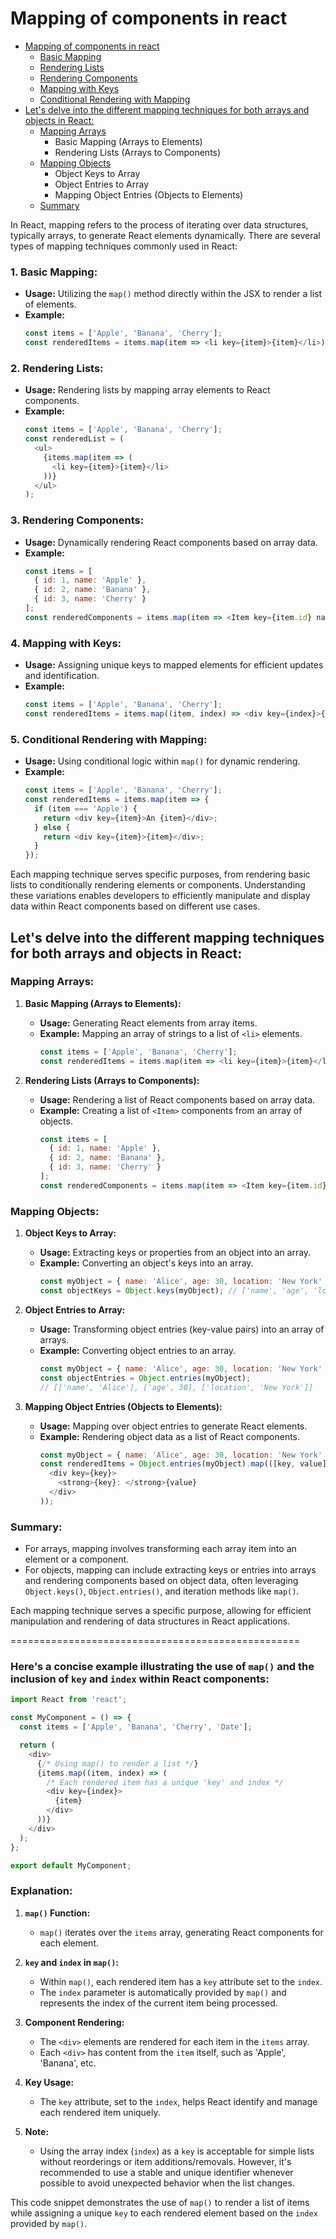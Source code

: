 # Mapping of components in react

- [Mapping of components in react](#mapping-of-components-in-react)
    - [Basic Mapping](#1-basic-mapping)
    - [Rendering Lists](#2-rendering-lists)
    - [Rendering Components](#3-rendering-components)
    - [Mapping with Keys](#4-mapping-with-keys)
    - [Conditional Rendering with Mapping](#5-conditional-rendering-with-mapping)
- [Let's delve into the different mapping techniques for both arrays and objects in React:](#lets-delve-into-the-different-mapping-techniques-for-both-arrays-and-objects-in-react)
    - [Mapping Arrays](#mapping-arrays)
        - Basic Mapping (Arrays to Elements)
        - Rendering Lists (Arrays to Components)
    - [Mapping Objects](#mapping-objects)
        - Object Keys to Array
        - Object Entries to Array
        - Mapping Object Entries (Objects to Elements)
    - [Summary](#summary)



In React, mapping refers to the process of iterating over data structures, typically arrays, to generate React elements dynamically. There are several types of mapping techniques commonly used in React:

### 1. **Basic Mapping:**
   - **Usage:** Utilizing the `map()` method directly within the JSX to render a list of elements.
   - **Example:**
     ```javascript
     const items = ['Apple', 'Banana', 'Cherry'];
     const renderedItems = items.map(item => <li key={item}>{item}</li>);
     ```
  
### 2. **Rendering Lists:**
   - **Usage:** Rendering lists by mapping array elements to React components.
   - **Example:**
     ```javascript
     const items = ['Apple', 'Banana', 'Cherry'];
     const renderedList = (
       <ul>
         {items.map(item => (
           <li key={item}>{item}</li>
         ))}
       </ul>
     );
     ```

### 3. **Rendering Components:**
   - **Usage:** Dynamically rendering React components based on array data.
   - **Example:**
     ```javascript
     const items = [
       { id: 1, name: 'Apple' },
       { id: 2, name: 'Banana' },
       { id: 3, name: 'Cherry' }
     ];
     const renderedComponents = items.map(item => <Item key={item.id} name={item.name} />);
     ```

### 4. **Mapping with Keys:**
   - **Usage:** Assigning unique keys to mapped elements for efficient updates and identification.
   - **Example:**
     ```javascript
     const items = ['Apple', 'Banana', 'Cherry'];
     const renderedItems = items.map((item, index) => <div key={index}>{item}</div>);
     ```

### 5. **Conditional Rendering with Mapping:**
   - **Usage:** Using conditional logic within `map()` for dynamic rendering.
   - **Example:**
     ```javascript
     const items = ['Apple', 'Banana', 'Cherry'];
     const renderedItems = items.map(item => {
       if (item === 'Apple') {
         return <div key={item}>An {item}</div>;
       } else {
         return <div key={item}>{item}</div>;
       }
     });
     ```

Each mapping technique serves specific purposes, from rendering basic lists to conditionally rendering elements or components. Understanding these variations enables developers to efficiently manipulate and display data within React components based on different use cases.



## Let's delve into the different mapping techniques for both arrays and objects in React:

### Mapping Arrays:

1. **Basic Mapping (Arrays to Elements):**
   - **Usage:** Generating React elements from array items.
   - **Example:** Mapping an array of strings to a list of `<li>` elements.
     ```javascript
     const items = ['Apple', 'Banana', 'Cherry'];
     const renderedItems = items.map(item => <li key={item}>{item}</li>);
     ```

2. **Rendering Lists (Arrays to Components):**
   - **Usage:** Rendering a list of React components based on array data.
   - **Example:** Creating a list of `<Item>` components from an array of objects.
     ```javascript
     const items = [
       { id: 1, name: 'Apple' },
       { id: 2, name: 'Banana' },
       { id: 3, name: 'Cherry' }
     ];
     const renderedComponents = items.map(item => <Item key={item.id} name={item.name} />);
     ```

### Mapping Objects:

1. **Object Keys to Array:**
   - **Usage:** Extracting keys or properties from an object into an array.
   - **Example:** Converting an object's keys into an array.
     ```javascript
     const myObject = { name: 'Alice', age: 30, location: 'New York' };
     const objectKeys = Object.keys(myObject); // ['name', 'age', 'location']
     ```

2. **Object Entries to Array:**
   - **Usage:** Transforming object entries (key-value pairs) into an array of arrays.
   - **Example:** Converting object entries to an array.
     ```javascript
     const myObject = { name: 'Alice', age: 30, location: 'New York' };
     const objectEntries = Object.entries(myObject); 
     // [['name', 'Alice'], ['age', 30], ['location', 'New York']]
     ```

3. **Mapping Object Entries (Objects to Elements):**
   - **Usage:** Mapping over object entries to generate React elements.
   - **Example:** Rendering object data as a list of React components.
     ```javascript
     const myObject = { name: 'Alice', age: 30, location: 'New York' };
     const renderedItems = Object.entries(myObject).map(([key, value]) => (
       <div key={key}>
         <strong>{key}: </strong>{value}
       </div>
     ));
     ```

### Summary:

- For arrays, mapping involves transforming each array item into an element or a component.
- For objects, mapping can include extracting keys or entries into arrays and rendering components based on object data, often leveraging `Object.keys()`, `Object.entries()`, and iteration methods like `map()`.

Each mapping technique serves a specific purpose, allowing for efficient manipulation and rendering of data structures in React applications.


==================================================


### Here's a concise example illustrating the use of `map()` and the inclusion of `key` and `index` within React components:

```javascript
import React from 'react';

const MyComponent = () => {
  const items = ['Apple', 'Banana', 'Cherry', 'Date'];

  return (
    <div>
      {/* Using map() to render a list */}
      {items.map((item, index) => (
        /* Each rendered item has a unique 'key' and index */
        <div key={index}>
          {item}
        </div>
      ))}
    </div>
  );
};

export default MyComponent;
```

### Explanation:

1. **`map()` Function:**
   - `map()` iterates over the `items` array, generating React components for each element.

2. **`key` and `index` in `map()`:**
   - Within `map()`, each rendered item has a `key` attribute set to the `index`.
   - The `index` parameter is automatically provided by `map()` and represents the index of the current item being processed.

3. **Component Rendering:**
   - The `<div>` elements are rendered for each item in the `items` array.
   - Each `<div>` has content from the `item` itself, such as 'Apple', 'Banana', etc.

4. **Key Usage:**
   - The `key` attribute, set to the `index`, helps React identify and manage each rendered item uniquely.

5. **Note:**
   - Using the array index (`index`) as a `key` is acceptable for simple lists without reorderings or item additions/removals. However, it's recommended to use a stable and unique identifier whenever possible to avoid unexpected behavior when the list changes.

This code snippet demonstrates the use of `map()` to render a list of items while assigning a unique `key` to each rendered element based on the `index` provided by `map()`.